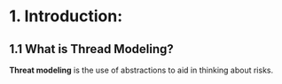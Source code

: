 # 1.	Introduction:
## 1.1	What is Thread Modeling?
**Threat modeling** is the use of abstractions to aid in thinking about risks.


